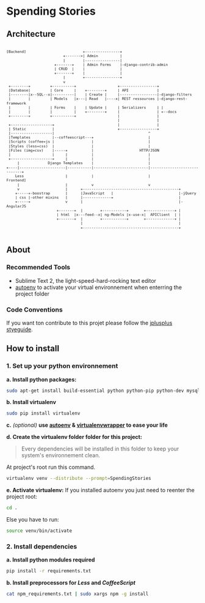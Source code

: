 # Spending Stories
## Architecture 
<pre style="line-height:1em; font-size:0.8em">
  <code>
[Backend]                          +----------------+
                          +------->| Admin          |
                          |        |----------------|
                      +-------+    | Admin Forms    |-django-contrib-admin
                      | CRUD  |    |                |
                      +-------+    |                |
                          |        +----------------+
                          v
 +--------+         +----------+                   +-----------------+
 |Database|         | Core     |    +--------+     | API             |
 |--------|x--SQL--x|----------|    | Create |     |-----------------|-django-filters
 |        |         | Models   |x---| Read   |----x| REST ressources |-django-rest-framework
 |        |         | Forms    |    | Update |     | Serializers     | |
 |        |         |          |    +--------+     |                 | +--docs
 +--------+         +----------+                   |                 |
                                                   |                 |
 +-------------------+                             |                 |
 | Static            |                             +-----------------+
 |-------------------|                                           ^
 |Templates          |--coffeescript---+                         |
 |Scripts (coffee+js |                 |                         |
 |Styles (less+css)  |                 |                         |
 |Files (img+csv)    |-----+           |                     HTTP/JSON
 |                   |     |           |                         |
 +-------------------+     |           |                         |
     |             Django Templates    |                         |
+----|---------------------|-----------|-------------------------|-----------------------------+
    Less                   |           |                         |                     Frontend]
     |                     |           v                         v
     v                     |      +--------------------------------------------+
    +-----+-boostrap       |      |JavaScript   |                              |-jQuery
    | css |-other mixins   |      |-------------+                              |
    +-----+                v      |                                            |-AngularJS
                       +-------+  |        +-----------+       +-------------+ |
                       | html  |x---feed--x| ng-Models |x-use-x|  APIClient  | |
                       +-------+  |        +-----------+       +-------------+ |
                                  |                                            |
                                  +--------------------------------------------+
</code>
</pre>
## About 

### Recommended Tools

- Sublime Text 2, the light-speed-hard-rocking text editor
- [autoenv](https://github.com/kennethreitz/autoenv) to activate your virtual 
  environnement when enterring the project folder 

### Code Conventions

If you want ton contribute to this projet please follow the [jplusplus styeguide](https://github.com/jplusplus/styleguide).

## How to install
### 1. Set up your python environnement

**a. Install python packages:**

```bash
sudo apt-get install build-essential python python-pip python-dev mysql nodejs npm libapache2-mod-wsgi
```

**b. Install virtualenv**

```bash
sudo pip install virtualenv
```

**c.** *(optional)* **use [autoenv](https://github.com/kennethreitz/autoenv) & [virtualenvwrapper](http://virtualenvwrapper.readthedocs.org/en/latest/) to ease your life**

**d.  Create the virtualenv folder folder for this project:**
  > Every dependencies will be installed in this folder to keep your system's environnement clean.

At project's root run this command. 

```bash
virtualenv venv --distribute --prompt=SpendingStories
```

**e. Activate virtualenv:**
If you installed autoenv you just need to reenter the project root: 

```bash
cd .
```
Else you have to run: 

```bash
source venv/bin/activate 
```


### 2. Install dependencies
**a. Install python modules required**

```bash
pip install -r requirements.txt
``` 

**b. Install preprocessors for *Less* and *CoffeeScript***
    
```bash
cat npm_requirements.txt | sudo xargs npm -g install
```

